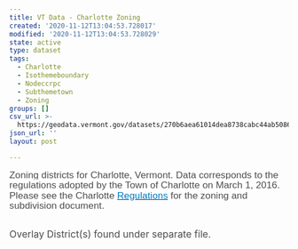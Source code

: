 ```yaml
---
title: VT Data - Charlotte Zoning
created: '2020-11-12T13:04:53.728017'
modified: '2020-11-12T13:04:53.728029'
state: active
type: dataset
tags:
  - Charlotte
  - Isothemeboundary
  - Nodeccrpc
  - Subthemetown
  - Zoning
groups: []
csv_url: >-
  https://geodata.vermont.gov/datasets/270b6aea61014dea8738cabc44ab5086_0.csv?outSR=%7B%22latestWkid%22%3A3857%2C%22wkid%22%3A102100%7D
json_url: ''
layout: post

---
```

<p><span style='font-size:13.0pt;line-height:107%;font-family:
&quot;Helvetica&quot;,sans-serif;color:#4C4C4C;background:white'>Zoning districts for
Charlotte, Vermont. Data corresponds to the regulations adopted by the Town of
Charlotte on March 1, 2016. Please see the Charlotte </span><span><span style='font-size:13.0pt;line-height:107%;font-family:
&quot;Helvetica&quot;,sans-serif;color:#0079C1;background:white'><a href='http://www.charlottevt.org/index.asp?Type=B_BASIC&amp;SEC=%7b1A5A115A-D950-479F-8CFF-21A853407F3B%7d' target='_blank'><span style='color:#0079C1'>Regulations</span></a></span></span><span style='font-size:13.0pt;line-height:107%;font-family:&quot;Helvetica&quot;,sans-serif;
color:#4C4C4C;background:white'> for the zoning and subdivision document.</span></p> <p><br /><span style='font-size:13.0pt;color:#4C4C4C'>Overlay
District(s) found under separate file.</span></p>
